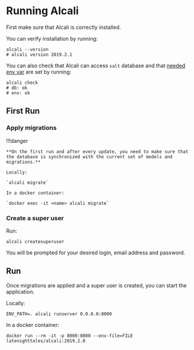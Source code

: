 # Running Alcali

First make sure that Alcali is correctly installed.

You can verify installation by running:

```commandline
alcali --version
# alcali version 2019.2.1
```

You  can also check that Alcali can access `salt` database and that [needed env var](configuration.md) are set by running:

```commandline
alcali check
# db: ok
# env: ok
```

## First Run

### Apply migrations

!!!danger

    **On the first run and after every update, you need to make sure that the database is synchronized with the current set of models and migrations.**

    Locally:
    
    `alcali migrate`
    
    In a docker container:
    
    `docker exec -it <name> alcali migrate`

### Create a super user

Run:

```commandline
alcali createsuperuser
```
You will be prompted for your desired login, email address and password.

## Run

Once migrations are applied and a super user is created, you can start the application.

Locally:

```commandline
ENV_PATH=. alcali runserver 0.0.0.0:8000
```

In a docker container:
```commandline
docker run --rm -it -p 8000:8000 --env-file=FILE latenighttales/alcali:2019.2.0
```
